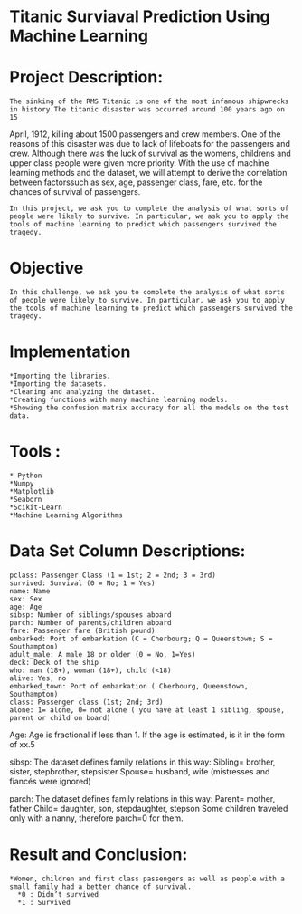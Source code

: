 # Titanic Surviaval Prediction Using Machine Learning 


# Project Description:
    The sinking of the RMS Titanic is one of the most infamous shipwrecks in history.The titanic disaster was occurred around 100 years ago on 15
April, 1912, killing about 1500 passengers and crew members. One of the reasons of this disaster was due to lack of lifeboats for the passengers and crew.
Although there was the luck of survival as the womens, childrens and upper class people were given more priority.
    With the use of machine learning methods and the dataset, we will attempt to derive the correlation between factorssuch as sex, age, passenger class, fare, etc. for the chances of survival of passengers.

    In this project, we ask you to complete the analysis of what sorts of people were likely to survive. In particular, we ask you to apply the tools of machine learning to predict which passengers survived the tragedy.
   
  # Objective
    In this challenge, we ask you to complete the analysis of what sorts of people were likely to survive. In particular, we ask you to apply the tools of machine learning to predict which passengers survived the tragedy.
 
 # Implementation
    *Importing the libraries.
    *Importing the datasets.
    *Cleaning and analyzing the dataset.
    *Creating functions with many machine learning models.
    *Showing the confusion matrix accuracy for all the models on the test data.


# Tools :
    * Python
    *Numpy
    *Matplotlib
    *Seaborn
    *Scikit-Learn
    *Machine Learning Algorithms
    


  # Data Set Column Descriptions:

    pclass: Passenger Class (1 = 1st; 2 = 2nd; 3 = 3rd)
    survived: Survival (0 = No; 1 = Yes)
    name: Name
    sex: Sex
    age: Age
    sibsp: Number of siblings/spouses aboard
    parch: Number of parents/children aboard
    fare: Passenger fare (British pound)
    embarked: Port of embarkation (C = Cherbourg; Q = Queenstown; S = Southampton)
    adult_male: A male 18 or older (0 = No, 1=Yes)
    deck: Deck of the ship
    who: man (18+), woman (18+), child (<18)
    alive: Yes, no
    embarked_town: Port of embarkation ( Cherbourg, Queenstown, Southampton)
    class: Passenger class (1st; 2nd; 3rd)
    alone: 1= alone, 0= not alone ( you have at least 1 sibling, spouse, parent or child on board)
    
    
  Age:
      Age is fractional if less than 1. If the age is estimated, is it in the form of xx.5
      
  sibsp:
      The dataset defines family relations in this way:
      Sibling= brother, sister, stepbrother, stepsister
      Spouse= husband, wife (mistresses and fiancés were ignored)
      
  parch:
      The dataset defines family relations in this way:
      Parent= mother, father
      Child= daughter, son, stepdaughter, stepson
      Some children traveled only with a nanny, therefore parch=0 for them.


# Result and Conclusion:
    
    *Women, children and first class passengers as well as people with a small family had a better chance of survival.
      *0 : Didn’t survived
      *1 : Survived


